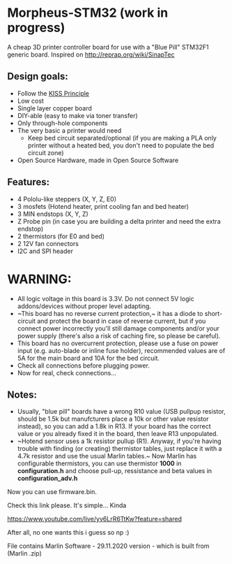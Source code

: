 # Morpheus-STM32 (work in progress)
A cheap 3D printer controller board for use with a "Blue Pill" STM32F1 generic board. Inspired on http://reprap.org/wiki/SinapTec

Design goals:
---------------

 - Follow the [KISS Principle](https://en.wikipedia.org/wiki/KISS_principle)
 - Low cost
 - Single layer copper board
 - DIY-able (easy to make via toner transfer)
 - Only through-hole components
 - The very basic a printer would need
   - Keep bed circuit separated/optional (if you are making a PLA only printer without a heated bed, you don't need to populate the bed circuit zone)
 - Open Source Hardware, made in Open Source Software

Features:
---------------

 - 4 Pololu-like steppers (X, Y, Z, E0)
 - 3 mosfets (Hotend heater, print cooling fan and bed heater)
 - 3 MIN endstops (X, Y, Z)
 - Z Probe pin (in case you are building a delta printer and need the extra endstop)
 - 2 thermistors (for E0 and bed)
 - 2 12V fan connectors
 - I2C and SPI header
  
 # WARNING:
 - All logic voltage in this board is 3.3V. Do not connect 5V logic addons/devices without proper level adapting.
 - ~This board has no reverse current protection,~ it has a diode to short-circuit and protect the board in case of reverse current, but if you connect power incorrectly you'll still damage components and/or your power supply (there's also a risk of caching fire, so please be careful).
 - This board has no overcurrent protection, please use a fuse on power input (e.g. auto-blade or inline fuse holder), recommended values are of 5A for the main board and 10A for the bed circuit.
 - Check all connections before plugging power.
 - Now for real, check connections...
 
 Notes:
 ---------------
 - Usually, "blue pill" boards have a wrong R10 value (USB pullpup resistor, should be 1.5k but manufcturers place a 10k or other value resistor instead), so you can add a 1.8k in R13. If your board has the correct value or you already fixed it in the board, then leave R13 unpopulated.
 - ~Hotend sensor uses a 1k resistor pullup (R1). Anyway, if you're having trouble with finding (or creating) thermistor tables, just replace it with a 4.7k resistor and use the usual Marlin tables.~ 
  Now Marlin has configurable thermistors, you can use thermistor **1000** in **configuration.h** and choose pull-up, ressistance and beta values in **configuration_adv.h**

Now you can use firmware.bin.

Check this link please. It's simple... Kinda

https://www.youtube.com/live/yv6LrR6TtKw?feature=shared

After all, no one wants this i guess so np :)

File contains Marlin Software - 29.11.2020 version - which is built from (Marlin .zip)
